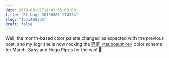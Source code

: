 ```yaml
---
date: 2019-03-01T11:43:55+09:00
title: "RC Logr 20190301 114354"
slug: "1551408235"
draft: false
---
```


Well, the month-based color palette changed as expected with the previous post, and my logr site is now rocking the [壺菫 «tsubosumire»](http://photozou.jp/photo/show/216071/247271858) color scheme for March. Sass and Hugo Pipes for the win! 💐
